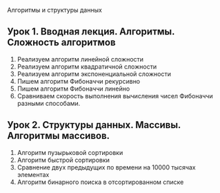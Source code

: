 
Алгоритмы и структуры данных

## Урок 1. Вводная лекция. Алгоритмы. Сложность алгоритмов

1. Реализуем алгоритм линейной сложности
2. Реализуем алгоритм квадратичной сложности
3. Реализуем алгоритм экспоненциальной сложности
4. Пишем алгоритм Фибоначчи рекурсивно
5. Пишем алгоритм Фибоначчи линейно
6. Сравниваем скорость выполнения вычисления чисел Фибоначчи разными способами.


## Урок 2. Структуры данных. Массивы. Алгоритмы массивов.

1. Алгоритм пузырьковой сортировки
2. Алгоритм быстрой сортировки
3. Сравнение двух предыдущих по времени на 10000 тысячах элементах
3. Алгоритм бинарного поиска в отсортированном списке